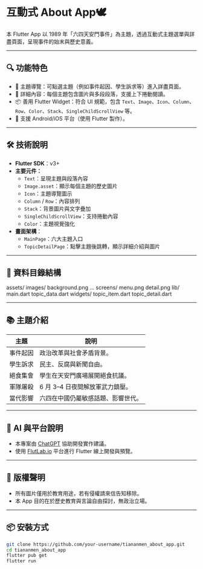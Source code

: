 # 互動式 About App🕊

本 Flutter App 以 1989 年「六四天安門事件」為主題，透過互動式主題選單與詳盡頁面，呈現事件的始末與歷史意義。

---

## 🔍 功能特色

- 🎯 主題導覽：可點選主題（例如事件起因、學生訴求等）進入詳盡頁面。
- 📖 詳細內容：每個主題包含圖片與多段段落，支援上下捲動閱讀。
- 📦 善用 Flutter Widget：符合 UI 規範，包含 `Text`、`Image`、`Icon`、`Column`、`Row`、`Color`、`Stack`、`SingleChildScrollView` 等。
- 📱 支援 Android/iOS 平台（使用 Flutter 製作）。

---

## 🛠 技術說明

- **Flutter SDK**：v3+
- **主要元件：**
  - `Text`：呈現主題與段落內容
  - `Image.asset`：顯示每個主題的歷史圖片
  - `Icon`：主題導覽圖示
  - `Column` / `Row`：內容排列
  - `Stack`：背景圖片與文字疊加
  - `SingleChildScrollView`：支持捲動內容
  - `Color`：主題視覺強化
- **畫面架構**：
  - `MainPage`：六大主題入口
  - `TopicDetailPage`：點擊主題後跳轉，顯示詳細介紹與圖片

---

## 📂 資料目錄結構

assets/
images/
background.png
...
screens/
menu.png
detail.png
lib/
main.dart
topic_data.dart
widgets/
topic_item.dart
topic_detail.dart


---

## 📚 主題介紹

| 主題 | 說明 |
|------|------|
| 事件起因 | 政治改革與社會矛盾背景。 |
| 學生訴求 | 民主、反腐與新聞自由。 |
| 絕食集會 | 學生在天安門廣場展開絕食抗議。 |
| 軍隊屠殺 | 6 月 3–4 日夜間解放軍武力鎮壓。 |
| 當代影響 | 六四在中國仍屬敏感話題、影響世代。 |

---

## 🤖 AI 與平台說明

- 本專案由 [ChatGPT](https://chat.openai.com) 協助開發實作建議。
- 使用 [FlutLab.io](https://flutlab.io) 平台進行 Flutter 線上開發與預覽。

---

## 📜 版權聲明

- 所有圖片僅用於教育用途，若有侵權請來信告知移除。
- 本 App 目的在於歷史教育與言論自由探討，無政治立場。

---

## 📦 安裝方式

```bash
git clone https://github.com/your-username/tiananmen_about_app.git
cd tiananmen_about_app
flutter pub get
flutter run
